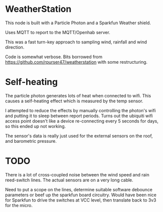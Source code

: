 # WeatherStation

This node is built with a Particle Photon and a Sparkfun Weather shield.

Uses MQTT to report to the MQTT/Openhab server.

This was a fast turn-key approach to sampling wind, rainfall and wind direction.

Code is somewhat verbose. Bits borrowed from https://github.com/rpurser47/weatherstation with some restructuring.

# Self-heating

The particle photon generates lots of heat when connected to wifi. This causes a self-heating effect which is measured by the temp sensor.

I attempted to reduce the effects by manually controlling the photon's wifi and putting it to sleep between report periods.
Turns out the ubiquiti wifi access point doesn't like a device re-connecting every 5 seconds for days, so this ended up not working.

The sensor's data is really just used for the external sensors on the roof, and barometric pressure.

# TODO

There is a lot of cross-coupled noise between the wind speed and rain reed-switch lines. The actual sensors are on a very long cable.

Need to put a scope on the lines, determine suitable software debounce parameters or beef up the sparkfun board circuitry. Would have been nice for Sparkfun to drive the switches at VCC level, then translate back to 3v3 for the micro.
